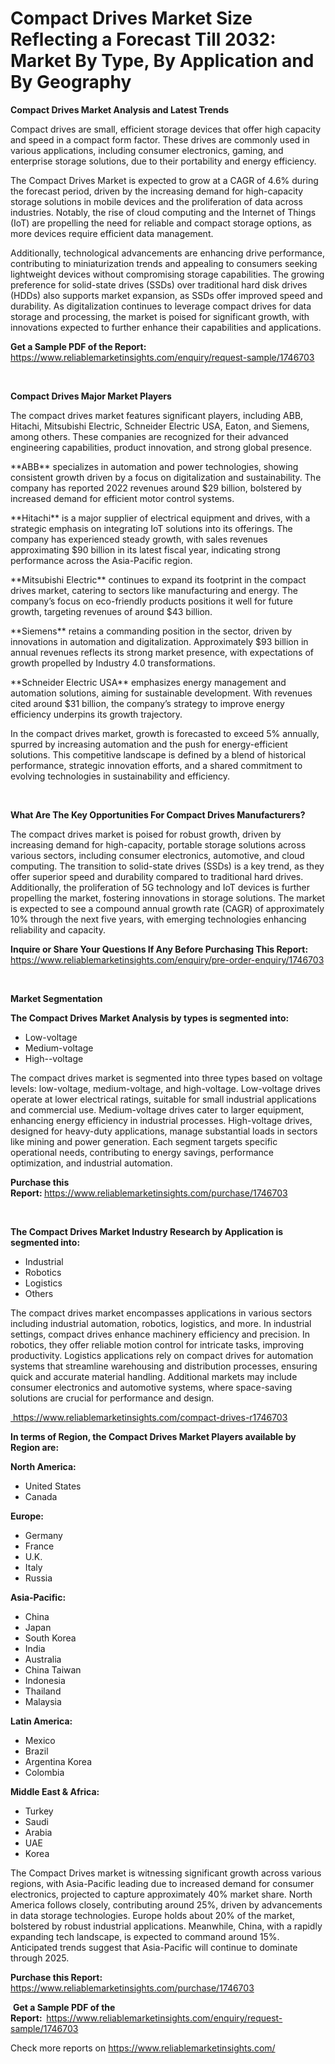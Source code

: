 <p><h1>Compact Drives Market Size Reflecting a Forecast Till 2032: Market By Type, By Application and By Geography</h1></p><p><strong>Compact Drives Market Analysis and Latest Trends</strong></p>
<p><p>Compact drives are small, efficient storage devices that offer high capacity and speed in a compact form factor. These drives are commonly used in various applications, including consumer electronics, gaming, and enterprise storage solutions, due to their portability and energy efficiency.</p><p>The Compact Drives Market is expected to grow at a CAGR of 4.6% during the forecast period, driven by the increasing demand for high-capacity storage solutions in mobile devices and the proliferation of data across industries. Notably, the rise of cloud computing and the Internet of Things (IoT) are propelling the need for reliable and compact storage options, as more devices require efficient data management.</p><p>Additionally, technological advancements are enhancing drive performance, contributing to miniaturization trends and appealing to consumers seeking lightweight devices without compromising storage capabilities. The growing preference for solid-state drives (SSDs) over traditional hard disk drives (HDDs) also supports market expansion, as SSDs offer improved speed and durability. As digitalization continues to leverage compact drives for data storage and processing, the market is poised for significant growth, with innovations expected to further enhance their capabilities and applications.</p></p>
<p><strong>Get a Sample PDF of the Report:&nbsp;</strong> <a href="https://www.reliablemarketinsights.com/enquiry/request-sample/1746703?utm_campaign=2285&utm_medium=2&utm_source=Github&utm_content=ia&utm_term=18022025&utm_id=compact-drives">https://www.reliablemarketinsights.com/enquiry/request-sample/1746703</a></p>
<p>&nbsp;</p>
<p><strong>Compact Drives Major Market Players</strong></p>
<p><p>The compact drives market features significant players, including ABB, Hitachi, Mitsubishi Electric, Schneider Electric USA, Eaton, and Siemens, among others. These companies are recognized for their advanced engineering capabilities, product innovation, and strong global presence.</p><p>**ABB** specializes in automation and power technologies, showing consistent growth driven by a focus on digitalization and sustainability. The company has reported 2022 revenues around $29 billion, bolstered by increased demand for efficient motor control systems.</p><p>**Hitachi** is a major supplier of electrical equipment and drives, with a strategic emphasis on integrating IoT solutions into its offerings. The company has experienced steady growth, with sales revenues approximating $90 billion in its latest fiscal year, indicating strong performance across the Asia-Pacific region.</p><p>**Mitsubishi Electric** continues to expand its footprint in the compact drives market, catering to sectors like manufacturing and energy. The company’s focus on eco-friendly products positions it well for future growth, targeting revenues of around $43 billion.</p><p>**Siemens** retains a commanding position in the sector, driven by innovations in automation and digitalization. Approximately $93 billion in annual revenues reflects its strong market presence, with expectations of growth propelled by Industry 4.0 transformations.</p><p>**Schneider Electric USA** emphasizes energy management and automation solutions, aiming for sustainable development. With revenues cited around $31 billion, the company’s strategy to improve energy efficiency underpins its growth trajectory.</p><p>In the compact drives market, growth is forecasted to exceed 5% annually, spurred by increasing automation and the push for energy-efficient solutions. This competitive landscape is defined by a blend of historical performance, strategic innovation efforts, and a shared commitment to evolving technologies in sustainability and efficiency.</p></p>
<p>&nbsp;</p>
<p><strong>What Are The Key Opportunities For Compact Drives Manufacturers?</strong></p>
<p><p>The compact drives market is poised for robust growth, driven by increasing demand for high-capacity, portable storage solutions across various sectors, including consumer electronics, automotive, and cloud computing. The transition to solid-state drives (SSDs) is a key trend, as they offer superior speed and durability compared to traditional hard drives. Additionally, the proliferation of 5G technology and IoT devices is further propelling the market, fostering innovations in storage solutions. The market is expected to see a compound annual growth rate (CAGR) of approximately 10% through the next five years, with emerging technologies enhancing reliability and capacity.</p></p>
<p><strong>Inquire or Share Your Questions If Any Before Purchasing This Report:</strong> <a href="https://www.reliablemarketinsights.com/enquiry/pre-order-enquiry/1746703?utm_campaign=2285&utm_medium=2&utm_source=Github&utm_content=ia&utm_term=18022025&utm_id=compact-drives">https://www.reliablemarketinsights.com/enquiry/pre-order-enquiry/1746703</a></p>
<p>&nbsp;</p>
<p><strong>Market Segmentation</strong></p>
<p><strong>The Compact Drives Market Analysis by types is segmented into:</strong></p>
<p><ul><li>Low-voltage</li><li>Medium-voltage</li><li>High--voltage</li></ul></p>
<p><p>The compact drives market is segmented into three types based on voltage levels: low-voltage, medium-voltage, and high-voltage. Low-voltage drives operate at lower electrical ratings, suitable for small industrial applications and commercial use. Medium-voltage drives cater to larger equipment, enhancing energy efficiency in industrial processes. High-voltage drives, designed for heavy-duty applications, manage substantial loads in sectors like mining and power generation. Each segment targets specific operational needs, contributing to energy savings, performance optimization, and industrial automation.</p></p>
<p><strong>Purchase this Report:&nbsp;</strong><a href="https://www.reliablemarketinsights.com/purchase/1746703?utm_campaign=2285&utm_medium=2&utm_source=Github&utm_content=ia&utm_term=18022025&utm_id=compact-drives">https://www.reliablemarketinsights.com/purchase/1746703</a></p>
<p>&nbsp;</p>
<p><strong>The Compact Drives Market Industry Research by Application is segmented into:</strong></p>
<p><ul><li>Industrial</li><li>Robotics</li><li>Logistics</li><li>Others</li></ul></p>
<p><p>The compact drives market encompasses applications in various sectors including industrial automation, robotics, logistics, and more. In industrial settings, compact drives enhance machinery efficiency and precision. In robotics, they offer reliable motion control for intricate tasks, improving productivity. Logistics applications rely on compact drives for automation systems that streamline warehousing and distribution processes, ensuring quick and accurate material handling. Additional markets may include consumer electronics and automotive systems, where space-saving solutions are crucial for performance and design.</p></p>
<p><a href="https://www.reliablemarketinsights.com/compact-drives-r1746703?utm_campaign=2285&utm_medium=2&utm_source=Github&utm_content=ia&utm_term=18022025&utm_id=compact-drives">&nbsp;https://www.reliablemarketinsights.com/compact-drives-r1746703</a></p>
<p><strong>In terms of Region, the Compact Drives Market Players available by Region are:</strong></p>
<p>
    <p> <strong> North America: </strong>
        <ul>
            <li>United States</li>
            <li>Canada</li>
        </ul>
        </p> 
    <p> <strong> Europe: </strong>
        <ul>
            <li>Germany</li>
            <li>France</li>
            <li>U.K.</li>
            <li>Italy</li>
            <li>Russia</li>
        </ul>
        </p> 
    <p> <strong> Asia-Pacific: </strong>
        <ul>
            <li>China</li>
            <li>Japan</li>
            <li>South Korea</li>
            <li>India</li>
            <li>Australia</li>
            <li>China Taiwan</li>
            <li>Indonesia</li>
            <li>Thailand</li>
            <li>Malaysia</li>
        </ul>
        </p> 
    <p> <strong> Latin America: </strong>
        <ul>
            <li>Mexico</li>
            <li>Brazil</li>
            <li>Argentina Korea</li>
            <li>Colombia</li>
        </ul>
        </p> 
    <p> <strong> Middle East & Africa: </strong>
        <ul>
            <li>Turkey</li>
            <li>Saudi</li>
            <li>Arabia</li>
            <li>UAE</li>
            <li>Korea</li>
        </ul>
    </p>
    </p>
<p><p>The Compact Drives market is witnessing significant growth across various regions, with Asia-Pacific leading due to increased demand for consumer electronics, projected to capture approximately 40% market share. North America follows closely, contributing around 25%, driven by advancements in data storage technologies. Europe holds about 20% of the market, bolstered by robust industrial applications. Meanwhile, China, with a rapidly expanding tech landscape, is expected to command around 15%. Anticipated trends suggest that Asia-Pacific will continue to dominate through 2025.</p></p>
<p><strong>Purchase this Report: </strong><a href="https://www.reliablemarketinsights.com/purchase/1746703?utm_campaign=2285&utm_medium=2&utm_source=Github&utm_content=ia&utm_term=18022025&utm_id=compact-drives">https://www.reliablemarketinsights.com/purchase/1746703</a></p>
<p>&nbsp;<strong>Get a Sample PDF of the Report:&nbsp;&nbsp;</strong><a href="https://www.reliablemarketinsights.com/enquiry/request-sample/1746703?utm_campaign=2285&utm_medium=2&utm_source=Github&utm_content=ia&utm_term=18022025&utm_id=compact-drives">https://www.reliablemarketinsights.com/enquiry/request-sample/1746703</a></p>
<p><strong></strong></p>
<p>Check more reports on <a href="https://www.reliablemarketinsights.com/?utm_campaign=2285&utm_medium=2&utm_source=Github&utm_content=ia&utm_term=18022025&utm_id=compact-drives">https://www.reliablemarketinsights.com/</a></p>